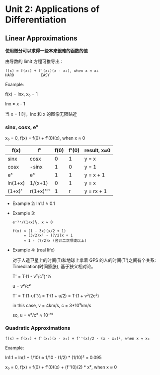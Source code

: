 # Unit 2: Applications of Differentiation

## Linear Approximations

**使用微分可以求得一些本来很难的函数的值**

由导数的 limit 方程可推导出：
```
f(x) ≈ f(x₀) + f'(x₀)(x - x₀), when x ≈ x₀
HARD            EASY
```
Example:

f(x) = lnx, x₀ = 1

lnx ≈ x - 1

当 x = 1 时，lnx 和 x 的图像无限贴近

### sinx, cosx, eˣ

x₀ = 0, f(x) = f(0) + f'(0)(x), when x ≈ 0

|  f(x) |    f'   |f(0)|f'(0)|result, x≈0|
|-------|---------|----|-----|-----------|
|  sinx |   cosx  |  0 |  1  |   y = x   |
|  cosx |  -sinx  |  1 |  0  |   y = 1   |
|   eˣ  |    eˣ   |  1 |  1  | y = x + 1 |
|ln(1+x)| 1/(x+1) |  0 |  1  |   y = x   |
| (1+x)ʳ|r(1+x)ʳ⁻¹|  1 |  r  | y = rx + 1|

- Example 2: ln1.1 ≈ 0.1

- Example 3:
    ```
    e⁻³ˣ/(1+x)½, x ≈ 0

    f(x) ≈ (1 - 3x)(x/2 + 1)
         = (3/2)x² - (7/2)x + 1
         ≈ 1 - (7/2)x (舍弃二次项或以上)
    ```
- Example 4: (real life)

    对于人造卫星上的时间(T)和地球上拿着 GPS 的人的时间(T')之间有个关系: Timedilation(时间膨胀), 基于狭义相对论。

    T' = T·(1 - v²/c²)⁻½

    u = v²/c²

    T' = T·(1-u)⁻½ = T·(1 + u/2) = T·(1 + v²/2c²)

    in this case, v = 4km/s, c = 3*10⁵km/s

    so, u = v²/c² ≈ 10⁻¹⁰

### Quadratic Approximations

```
f(x) ≈ f(x₀) + f'(x₀)(x - x₀) + f''(x)/2 · (x - x₀)², when x ≈ x₀
```

Example:

ln1.1 = ln(1 + 1/10) ≈ 1/10 - (1/2) * (1/10)² = 0.095

x₀ = 0, f(x) = f(0) + f'(0)(x) + (f''(0)/2) * x², when x ≈ 0
